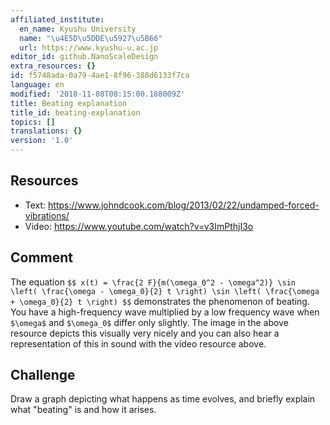 ```yaml
---
affiliated_institute:
  en_name: Kyushu University
  name: "\u4E5D\u5DDE\u5927\u5B66"
  url: https://www.kyushu-u.ac.jp
editor_id: github.NanoScaleDesign
extra_resources: {}
id: f5748ada-0a79-4ae1-8f96-388d6133f7ca
language: en
modified: '2018-11-08T08:15:00.188009Z'
title: Beating explanation
title_id: beating-explanation
topics: []
translations: {}
version: '1.0'
---
```


## Resources
- Text: https://www.johndcook.com/blog/2013/02/22/undamped-forced-vibrations/
- Video: https://www.youtube.com/watch?v=v3ImPthjI3o

## Comment
The equation
`$$
x(t) = \frac{2 F}{m(\omega_0^2 - \omega^2)} \sin \left( \frac{\omega - \omega_0}{2} t \right) \sin \left( \frac{\omega + \omega_0}{2} t \right)
$$`
demonstrates the phenomenon of beating. You have a high-frequency wave multiplied by a low frequency wave when `$\omega$` and `$\omega_0$` differ only slightly. The image in the above resource depicts this visually very nicely and you can also hear a representation of this in sound with the video resource above.

## Challenge
Draw a graph depicting what happens as time evolves, and briefly explain what "beating" is and how it arises.

